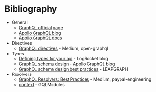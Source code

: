 # Bibliography

- General
  - [GraphQL official page](<https://graphql.org>)
  - [Apollo GraphQL blog](https://blog.apollographql.com)
  - [Apollo GraphQL docs](https://www.apollographql.com/docs/)
- Directives
  - [GraphQL directives](https://medium.com/open-graphql/graphql-directives-3dec6106c384) - Medium, open-graphql
- Types
  - [Defining types for your api](https://blog.logrocket.com/defining-types-for-your-graphql-api) - LogRocket blog
  - [GraphQL schema design](https://blog.apollographql.com/graphql-schema-design-building-evolvable-schemas-1501f3c59ed5) - Apollo GraphQL blog
  - [GraphQL schema design best practices](https://leapgraph.com/graphql-schema-design-best-practices) - LEAPGRAPH
- Resolvers
  - [GraphQL Resolvers: Best Practices](https://medium.com/paypal-engineering/graphql-resolvers-best-practices-cd36fdbcef55) - Medium, paypal-engineering
  - [context](https://graphql-modules.com/docs/introduction/context) - GQLModules
